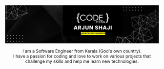 <p align="center">
  <img src="assets/banner2.png" alt="Banner">
</p>

<p align="center">I am a Software Engineer from Kerala (God's own country). <br> I have a passion for coding and love to work on various projects that challenge my skills and help me learn new technologies.</p>
